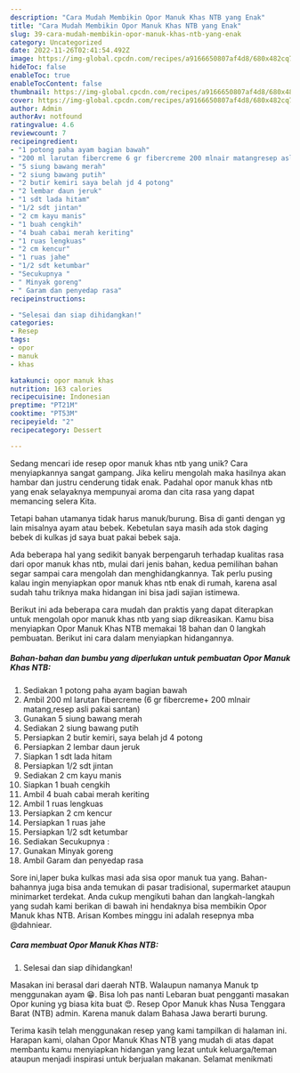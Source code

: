 ```yaml
---
description: "Cara Mudah Membikin Opor Manuk Khas NTB yang Enak"
title: "Cara Mudah Membikin Opor Manuk Khas NTB yang Enak"
slug: 39-cara-mudah-membikin-opor-manuk-khas-ntb-yang-enak
category: Uncategorized
date: 2022-11-26T02:41:54.492Z
image: https://img-global.cpcdn.com/recipes/a9166650807af4d8/680x482cq70/opor-manuk-khas-ntb-foto-resep-utama.jpg
hideToc: false
enableToc: true
enableTocContent: false
thumbnail: https://img-global.cpcdn.com/recipes/a9166650807af4d8/680x482cq70/opor-manuk-khas-ntb-foto-resep-utama.jpg
cover: https://img-global.cpcdn.com/recipes/a9166650807af4d8/680x482cq70/opor-manuk-khas-ntb-foto-resep-utama.jpg
author: Admin
authorAv: notfound
ratingvalue: 4.6
reviewcount: 7
recipeingredient:
- "1 potong paha ayam bagian bawah"
- "200 ml larutan fibercreme 6 gr fibercreme 200 mlnair matangresep asli pakai santan"
- "5 siung bawang merah"
- "2 siung bawang putih"
- "2 butir kemiri saya belah jd 4 potong"
- "2 lembar daun jeruk"
- "1 sdt lada hitam"
- "1/2 sdt jintan"
- "2 cm kayu manis"
- "1 buah cengkih"
- "4 buah cabai merah keriting"
- "1 ruas lengkuas"
- "2 cm kencur"
- "1 ruas jahe"
- "1/2 sdt ketumbar"
- "Secukupnya "
- " Minyak goreng"
- " Garam dan penyedap rasa"
recipeinstructions:

- "Selesai dan siap dihidangkan!"
categories:
- Resep
tags:
- opor
- manuk
- khas

katakunci: opor manuk khas 
nutrition: 163 calories
recipecuisine: Indonesian
preptime: "PT21M"
cooktime: "PT53M"
recipeyield: "2"
recipecategory: Dessert

---
```





Sedang mencari ide resep opor manuk khas ntb yang unik? Cara menyiapkannya sangat gampang. Jika keliru mengolah maka hasilnya akan hambar dan justru cenderung tidak enak. Padahal opor manuk khas ntb yang enak selayaknya mempunyai aroma dan cita rasa yang dapat memancing selera Kita.





Tetapi bahan utamanya tidak harus manuk/burung. Bisa di ganti dengan yg lain misalnya ayam atau bebek. Kebetulan saya masih ada stok daging bebek di kulkas jd saya buat pakai bebek saja.

Ada beberapa hal yang sedikit banyak berpengaruh terhadap kualitas rasa dari opor manuk khas ntb, mulai dari jenis bahan, kedua pemilihan bahan segar sampai cara mengolah dan menghidangkannya. Tak perlu pusing kalau ingin menyiapkan opor manuk khas ntb enak di rumah, karena asal sudah tahu triknya maka hidangan ini bisa jadi sajian istimewa.






Berikut ini ada beberapa cara mudah dan praktis yang dapat diterapkan untuk mengolah opor manuk khas ntb yang siap dikreasikan. Kamu bisa menyiapkan Opor Manuk Khas NTB memakai 18 bahan dan 0 langkah pembuatan. Berikut ini cara dalam menyiapkan hidangannya.

<!--inarticleads1-->

##### Bahan-bahan dan bumbu yang diperlukan untuk pembuatan Opor Manuk Khas NTB:

1. Sediakan 1 potong paha ayam bagian bawah
1. Ambil 200 ml larutan fibercreme (6 gr fibercreme+ 200 mlnair matang,resep asli pakai santan)
1. Gunakan 5 siung bawang merah
1. Sediakan 2 siung bawang putih
1. Persiapkan 2 butir kemiri, saya belah jd 4 potong
1. Persiapkan 2 lembar daun jeruk
1. Siapkan 1 sdt lada hitam
1. Persiapkan 1/2 sdt jintan
1. Sediakan 2 cm kayu manis
1. Siapkan 1 buah cengkih
1. Ambil 4 buah cabai merah keriting
1. Ambil 1 ruas lengkuas
1. Persiapkan 2 cm kencur
1. Persiapkan 1 ruas jahe
1. Persiapkan 1/2 sdt ketumbar
1. Sediakan Secukupnya :
1. Gunakan  Minyak goreng
1. Ambil  Garam dan penyedap rasa


Sore ini,laper buka kulkas masi ada sisa opor manuk tua yang. Bahan-bahannya juga bisa anda temukan di pasar tradisional, supermarket ataupun minimarket terdekat. Anda cukup mengikuti bahan dan langkah-langkah yang sudah kami berikan di bawah ini hendaknya bisa membikin Opor Manuk khas NTB. Arisan Kombes minggu ini adalah resepnya mba @dahniear. 

<!--inarticleads2-->

##### Cara membuat Opor Manuk Khas NTB:


1. Selesai dan siap dihidangkan!

Masakan ini berasal dari daerah NTB. Walaupun namanya Manuk tp menggunakan ayam 😁. Bisa loh pas nanti Lebaran buat pengganti masakan Opor kuning yg biasa kita buat 😍. Resep Opor Manuk khas Nusa Tenggara Barat (NTB) admin. Karena manuk dalam Bahasa Jawa berarti burung. 

Terima kasih telah menggunakan resep yang kami tampilkan di halaman ini. Harapan kami, olahan Opor Manuk Khas NTB yang mudah di atas dapat membantu kamu menyiapkan hidangan yang lezat untuk keluarga/teman ataupun menjadi inspirasi untuk berjualan makanan. Selamat menikmati
